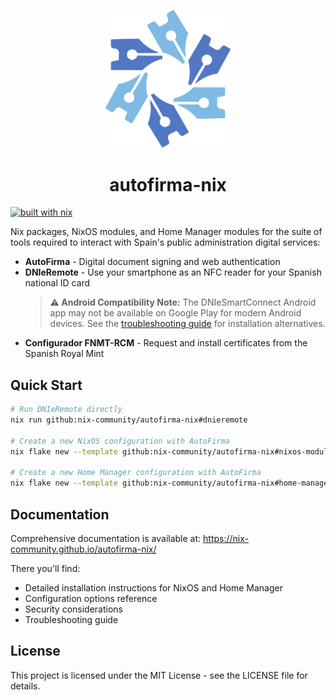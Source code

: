 <p align="center">
  <a href="https://github.com/nix-community/autofirma-nix">
    <picture>
      <source media="(prefers-color-scheme: light)" srcset="https://raw.githubusercontent.com/nix-community/autofirma-nix/main/artwork/logo.svg">
      <source media="(prefers-color-scheme: dark)" srcset="https://raw.githubusercontent.com/nix-community/autofirma-nix/main/artwork/logo_white.svg">
      <img src="https://raw.githubusercontent.com/nix-community/autofirma-nix/main/artwork/logo.svg" width="200px" alt="Autofirma-Nix Logo">
    </picture>
  </a>
</p>

<h1 align="center">autofirma-nix</h1>

[![built with nix](https://builtwithnix.org/badge.svg)](https://builtwithnix.org)

Nix packages, NixOS modules, and Home Manager modules for the suite of tools required to interact with Spain's public administration digital services:

- **AutoFirma** - Digital document signing and web authentication
- **DNIeRemote** - Use your smartphone as an NFC reader for your Spanish national ID card
  > **⚠️ Android Compatibility Note:** The DNIeSmartConnect Android app may not be available on Google Play for modern Android devices. See the [troubleshooting guide](https://nix-community.github.io/autofirma-nix/troubleshooting.html#dnieremote-android-app-compatibility) for installation alternatives.
- **Configurador FNMT-RCM** - Request and install certificates from the Spanish Royal Mint

## Quick Start

```bash
# Run DNIeRemote directly
nix run github:nix-community/autofirma-nix#dnieremote

# Create a new NixOS configuration with AutoFirma
nix flake new --template github:nix-community/autofirma-nix#nixos-module ./my-autofirma-system

# Create a new Home Manager configuration with AutoFirma
nix flake new --template github:nix-community/autofirma-nix#home-manager-standalone ./my-autofirma-home
```

## Documentation

Comprehensive documentation is available at:
https://nix-community.github.io/autofirma-nix/

There you'll find:
- Detailed installation instructions for NixOS and Home Manager
- Configuration options reference
- Security considerations
- Troubleshooting guide

## License

This project is licensed under the MIT License - see the LICENSE file for details.
